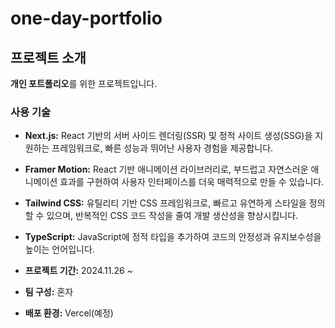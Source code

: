 # one-day-portfolio
## 프로젝트 소개

**개인 포트폴리오**를 위한 프로젝트입니다.

### 사용 기술

* **Next.js:** React 기반의 서버 사이드 렌더링(SSR) 및 정적 사이트 생성(SSG)을 지원하는 프레임워크로, 빠른 성능과 뛰어난 사용자 경험을 제공합니다.
* **Framer Motion:** React 기반 애니메이션 라이브러리로, 부드럽고 자연스러운 애니메이션 효과를 구현하여 사용자 인터페이스를 더욱 매력적으로 만들 수 있습니다.
* **Tailwind CSS:** 유틸리티 기반 CSS 프레임워크로, 빠르고 유연하게 스타일을 정의할 수 있으며, 반복적인 CSS 코드 작성을 줄여 개발 생산성을 향상시킵니다.
* **TypeScript:** JavaScript에 정적 타입을 추가하여 코드의 안정성과 유지보수성을 높이는 언어입니다.

* **프로젝트 기간:** 2024.11.26 ~ 
* **팀 구성:** 혼자
* **배포 환경:** Vercel(예정)
